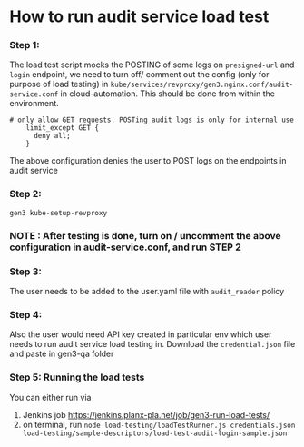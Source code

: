 # How to run audit service load test

### Step 1:
The load test script mocks the POSTING of some logs on `presigned-url` and `login` endpoint, we need to turn off/ comment out
the config (only for purpose of load testing) in `kube/services/revproxy/gen3.nginx.conf/audit-service.conf` in cloud-automation.
This should be done from within the environment.
```
# only allow GET requests. POSTing audit logs is only for internal use
    limit_except GET {
      deny all;
    }
```
The above configuration denies the user to POST logs on the endpoints in audit service

### Step 2:
`gen3 kube-setup-revproxy`

### NOTE : After testing is done, turn on / uncomment the above configuration in audit-service.conf, and run STEP 2

### Step 3:
The user needs to be added to the user.yaml file with `audit_reader` policy

### Step 4:
Also the user would need API key created in particular env which user needs to run audit service load testing in. 
Download the `credential.json` file and paste in gen3-qa folder

### Step 5: Running the load tests
You can either run via 
1. Jenkins job https://jenkins.planx-pla.net/job/gen3-run-load-tests/
2. on terminal, run
`node load-testing/loadTestRunner.js credentials.json load-testing/sample-descriptors/load-test-audit-login-sample.json`
